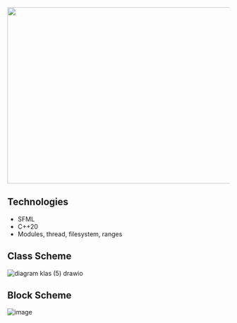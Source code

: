 <div style="text-align: center;">
<img src ="https://github.com/Zalezny/FlappyBird/assets/65240240/d9bda4ae-46e7-441e-ad68-6843597f8316" width="600" height="400">
</div>

## Technologies
- SFML
- C++20
- Modules, thread, filesystem, ranges

## Class Scheme

![diagram klas (5) drawio](https://github.com/Zalezny/FlappyBird/assets/65240240/a0591853-eec6-4cc4-89fc-a3539d261556)

## Block Scheme

![image](https://github.com/Zalezny/FlappyBird/assets/65240240/af3b5874-ec2d-40ed-b321-5822dfb8e96f)
